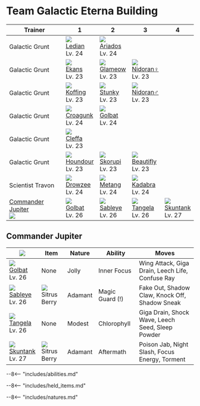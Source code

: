 # Team Galactic Eterna Building

Trainer                             | 1                                | 2                               | 3                                 | 4
---                                 | ---                              | ---                             | ---                               | ---
Galactic Grunt                      | ![][166]<br>[Ledian]<br>Lv. 24   | ![][168]<br>[Ariados]<br>Lv. 24 | &nbsp;                            | &nbsp;
Galactic Grunt                      | ![][023]<br>[Ekans]<br>Lv. 23    | ![][431]<br>[Glameow]<br>Lv. 23 | ![][029]<br>[Nidoran♀]<br>Lv. 23  | &nbsp;
Galactic Grunt                      | ![][109]<br>[Koffing]<br>Lv. 23  | ![][434]<br>[Stunky]<br>Lv. 23  | ![][032]<br>[Nidoran♂]<br>Lv. 23  | &nbsp;
Galactic Grunt                      | ![][453]<br>[Croagunk]<br>Lv. 24 | ![][042]<br>[Golbat]<br>Lv. 24  | &nbsp;                            | &nbsp;
Galactic Grunt                      | ![][173]<br>[Cleffa]<br>Lv. 23   | &nbsp;                          | &nbsp;                            | &nbsp;
Galactic Grunt                      | ![][228]<br>[Houndour]<br>Lv. 23 | ![][451]<br>[Skorupi]<br>Lv. 23 | ![][267]<br>[Beautifly]<br>Lv. 23 | &nbsp;
Scientist Travon                    | ![][096]<br>[Drowzee]<br>Lv. 24  | ![][375]<br>[Metang]<br>Lv. 24  | ![][064]<br>[Kadabra]<br>Lv. 24   | &nbsp;
[Commander Jupiter]<br>![][jupiter] | ![][042]<br>[Golbat]<br>Lv. 26   | ![][302]<br>[Sableye]<br>Lv. 26 | ![][114]<br>[Tangela]<br>Lv. 26   | ![][435]<br>[Skuntank]<br>Lv. 27

## Commander Jupiter

![][jupiter]                     | Item                              | Nature  | Ability         | Moves
---                              | ---                               | ---     | ---             | ---
![][042]<br>[Golbat]<br>Lv. 26   | None                              | Jolly   | Inner Focus     | Wing Attack, Giga Drain, Leech Life, Confuse Ray
![][302]<br>[Sableye]<br>Lv. 26  | ![][sitrus-berry]<br>Sitrus Berry | Adamant | Magic Guard (!) | Fake Out, Shadow Claw, Knock Off, Shadow Sneak
![][114]<br>[Tangela]<br>Lv. 26  | None                              | Modest  | Chlorophyll     | Giga Drain, Shock Wave, Leech Seed, Sleep Powder
![][435]<br>[Skuntank]<br>Lv. 27 | ![][sitrus-berry]<br>Sitrus Berry | Adamant | Aftermath       | Poison Jab, Night Slash, Focus Energy, Torment

--8<-- "includes/abilities.md"

--8<-- "includes/held_items.md"

--8<-- "includes/natures.md"

[Commander Jupiter]: #commander-jupiter
[Ekans]: ../../pokemon_changes/023/
[Nidoran♀]: ../../pokemon_changes/029/
[Nidoran♂]: ../../pokemon_changes/032/
[Golbat]: ../../pokemon_changes/042/
[Kadabra]: ../../pokemon_changes/064/
[Drowzee]: ../../pokemon_changes/096/
[Koffing]: ../../pokemon_changes/109/
[Tangela]: ../../pokemon_changes/114/
[Ledian]: ../../pokemon_changes/166/
[Ariados]: ../../pokemon_changes/168/
[Cleffa]: ../../pokemon_changes/173/
[Houndour]: ../../pokemon_changes/228/
[Beautifly]: ../../pokemon_changes/267/
[Sableye]: ../../pokemon_changes/302/
[Metang]: ../../pokemon_changes/375/
[Glameow]: ../../pokemon_changes/431/
[Stunky]: ../../pokemon_changes/434/
[Skuntank]: ../../pokemon_changes/435/
[Skorupi]: ../../pokemon_changes/451/
[Croagunk]: ../../pokemon_changes/453/
[sitrus-berry]: ../img/items/sitrus-berry.png
[023]: ../img/pokemon/023.png
[029]: ../img/pokemon/029.png
[032]: ../img/pokemon/032.png
[042]: ../img/pokemon/042.png
[064]: ../img/pokemon/064.png
[096]: ../img/pokemon/096.png
[109]: ../img/pokemon/109.png
[114]: ../img/pokemon/114.png
[166]: ../img/pokemon/166.png
[168]: ../img/pokemon/168.png
[173]: ../img/pokemon/173.png
[228]: ../img/pokemon/228.png
[267]: ../img/pokemon/267.png
[302]: ../img/pokemon/302.png
[375]: ../img/pokemon/375.png
[431]: ../img/pokemon/431.png
[434]: ../img/pokemon/434.png
[435]: ../img/pokemon/435.png
[451]: ../img/pokemon/451.png
[453]: ../img/pokemon/453.png
[jupiter]: ../img/trainer/jupiter.png
